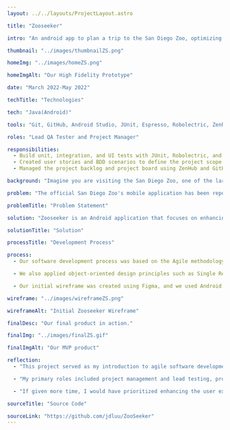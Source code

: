 ```yaml
---
layout: ../../layouts/ProjectLayout.astro

title: "Zooseeker"

intro: "An android app to plan a trip to the San Diego Zoo, optimizing routes for minimal walking to desired exhibits."

thumbnail: "../images/thumbnailZS.png"

homeImg: "../images/homeZS.png"

homeImgAlt: "Our High Fidelity Prototype"

date: "March 2022-May 2022"

techTitle: "Technologies"

tech: "Java(Android)"

tools: "Git, GitHub, Android Studio, JUnit, Espresso, Robolectric, Zenhub, Github Actions CI"

roles: "Lead QA Tester and Project Manager"

responsibilities:
  - Build unit, integration, and UI tests with JUnit, Robolectric, and Espresso which were automated using Github Actions CI.
  - Created user stories and BDD scenarios to define the project scope and requirements.
  - Managed the project backlog and project board using ZenHub and GitHub Issues.

background: "Imagine you are visiting the San Diego Zoo, one of the largest and most diverse zoos in the world. The zoo has over 100 acres of land and more than 3,500 animals of over 650 species. To help you explore the zoo and its exhibits, the zoo has a mobile application that is supposed to guide you through the zoo."

problem: "The official San Diego Zoo's mobile application has been reported as cumbersome and challenging to use by users. Visitors have experienced difficulty following the directions provided by the app, resulting in frustration and confusion. As a result, some visitors have abandoned the app and reported more success with paper maps."

problemTitle: "Problem Statement"

solution: "Zooseeker is an Android application that focuses on enhancing the visitor experience through enhanced navigation. Visitors can create and manage their own exhibit plan, through enahnced search and filtering options. After a plan is created, Zooseeker provides directions for the shortest path to visit all exhibits in their plan. Visitors can adjust their plan, and the app will automatically redirect and re-route. "

solutionTitle: "Solution"

processTitle: "Development Process"

process:
  - Our software development process was based on the Agile methodology, which involved creating user stories and Behavior-Driven Development (BDD) scenarios. We used ZenHub to manage our project backlog and GitHub Actions for continuous integration. We also used GitHub Projects to manage our project board and track our progress.

  - We also applied object-oriented design principles such as Single Responsibility Principle (SRP), Dependency Inversion Principle, and the Open-Closed Principle to ensure our code was modular, maintainable, and scalable. We also used the Model-View-Controller (MVC) design pattern to separate the presentation layer from the business logic and data access layers.

  - Our initial wireframe was created using Figma, and we used Android Studio to develop our application. We used JUnit, Robolectric, and Espresso to test our application. We also used GitHub Actions for continuous integration.

wireframe: "../images/wireframeZS.png"

wireframeAlt: "Initial Zooseeker Wireframe"

finalDesc: "Our final product in action."

finalImg: "../images/finalZS.gif"

finalImgAlt: "Our MVP product"

reflection:
  - "This project served as my introduction to agile software development. I gained valuable experience in planning iterations, working collaboratively in cross-functional teams, and knowing when to pivot for successful sprint deliverables."

  - "My primary roles included project management and lead testing, providing me with communication skills and familiarity with continuous integration and Android testing frameworks like Espresso."

  - "If given more time, I would have prioritized enhancing the user experience. While we focused on meeting our MVP and implementing all user stories, it would have been more beneficial to refine the core features’ user experience rather than include less essential features. We rushed through the user interface as that wasn't a priority for our MVP, but it would have been better to have a more polished UI."

sourceTitle: "Source Code"

sourceLink: "https://github.com/jdluu/ZooSeeker"
---
```

